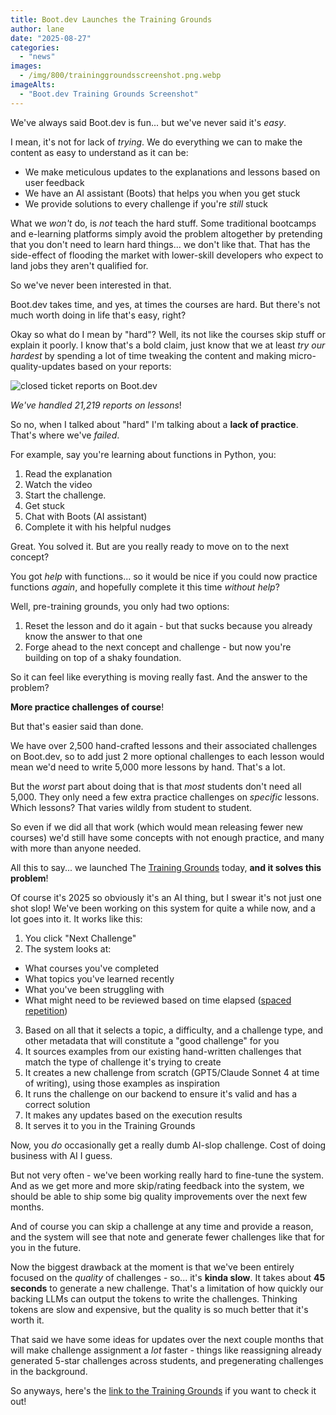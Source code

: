 ```yaml
---
title: Boot.dev Launches the Training Grounds
author: lane
date: "2025-08-27"
categories:
  - "news"
images:
  - /img/800/traininggroundsscreenshot.png.webp
imageAlts:
  - "Boot.dev Training Grounds Screenshot"
---
```


We've always said Boot.dev is fun... but we've never said it's _easy_.

I mean, it's not for lack of _trying_. We do everything we can to make the content as easy to understand as it can be:

- We make meticulous updates to the explanations and lessons based on user feedback
- We have an AI assistant (Boots) that helps you when you get stuck
- We provide solutions to every challenge if you're _still_ stuck

What we _won't_ do, is _not_ teach the hard stuff. Some traditional bootcamps and e-learning platforms simply avoid the problem altogether by pretending that you don't need to learn hard things... we don't like that. That has the side-effect of flooding the market with lower-skill developers who expect to land jobs they aren't qualified for.

So we've never been interested in that.

Boot.dev takes time, and yes, at times the courses are hard. But there's not much worth doing in life that's easy, right?

Okay so what do I mean by "hard"? Well, its not like the courses skip stuff or explain it poorly. I know that's a bold claim, just know that we at least _try our hardest_ by spending a lot of time tweaking the content and making micro-quality-updates based on your reports:

![closed ticket reports on Boot.dev](/img/800/userreportsscreenshot.png.webp)

_We've handled 21,219 reports on lessons_!

So no, when I talked about "hard" I'm talking about a **lack of practice**. That's where we've _failed_.

For example, say you're learning about functions in Python, you:

1. Read the explanation
2. Watch the video
3. Start the challenge.
4. Get stuck
5. Chat with Boots (AI assistant)
6. Complete it with his helpful nudges

Great. You solved it. But are you really ready to move on to the next concept?

You got _help_ with functions... so it would be nice if you could now practice functions _again_, and hopefully complete it this time _without help_?

Well, pre-training grounds, you only had two options:

1. Reset the lesson and do it again - but that sucks because you already know the answer to that one
2. Forge ahead to the next concept and challenge - but now you're building on top of a shaky foundation.

So it can feel like everything is moving really fast. And the answer to the problem?

**More practice challenges of course**!

But that's easier said than done.

We have over 2,500 hand-crafted lessons and their associated challenges on Boot.dev, so to add just 2 more optional challenges to each lesson would mean we'd need to write 5,000 more lessons by hand. That's a lot.

But the _worst_ part about doing that is that _most_ students don't need all 5,000. They only need a few extra practice challenges on _specific_ lessons. Which lessons? That varies wildly from student to student.

So even if we did all that work (which would mean releasing fewer new courses) we'd still have some concepts with not enough practice, and many with more than anyone needed.

All this to say... we launched The [Training Grounds](https://www.boot.dev/training) today, **and it solves this problem**!

Of course it's 2025 so obviously it's an AI thing, but I swear it's not just one shot slop! We've been working on this system for quite a while now, and a lot goes into it. It works like this:

1. You click "Next Challenge"
2. The system looks at:

- What courses you've completed
- What topics you've learned recently
- What you've been struggling with
- What might need to be reviewed based on time elapsed ([spaced repetition](https://en.wikipedia.org/wiki/Spaced_repetition))

3. Based on all that it selects a topic, a difficulty, and a challenge type, and other metadata that will constitute a "good challenge" for you
4. It sources examples from our existing hand-written challenges that match the type of challenge it's trying to create
5. It creates a new challenge from scratch (GPT5/Claude Sonnet 4 at time of writing), using those examples as inspiration
6. It runs the challenge on our backend to ensure it's valid and has a correct solution
7. It makes any updates based on the execution results
8. It serves it to you in the Training Grounds

Now, you _do_ occasionally get a really dumb AI-slop challenge. Cost of doing business with AI I guess.

But not very often - we've been working really hard to fine-tune the system. And as we get more and more skip/rating feedback into the system, we should be able to ship some big quality improvements over the next few months.

And of course you can skip a challenge at any time and provide a reason, and the system will see that note and generate fewer challenges like that for you in the future.

Now the biggest drawback at the moment is that we've been entirely focused on the _quality_ of challenges - so... it's **kinda slow**. It takes about **45 seconds** to generate a new challenge. That's a limitation of how quickly our backing LLMs can output the tokens to write the challenges. Thinking tokens are slow and expensive, but the quality is so much better that it's worth it.

That said we have some ideas for updates over the next couple months that will make challenge assignment a _lot_ faster - things like reassigning already generated 5-star challenges across students, and pregenerating challenges in the background.

So anyways, here's the [link to the Training Grounds](https://www.boot.dev/training) if you want to check it out!
